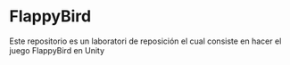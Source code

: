 # FlappyBird

Este repositorio es un laboratori de reposición el cual consiste en hacer el juego FlappyBird en Unity

